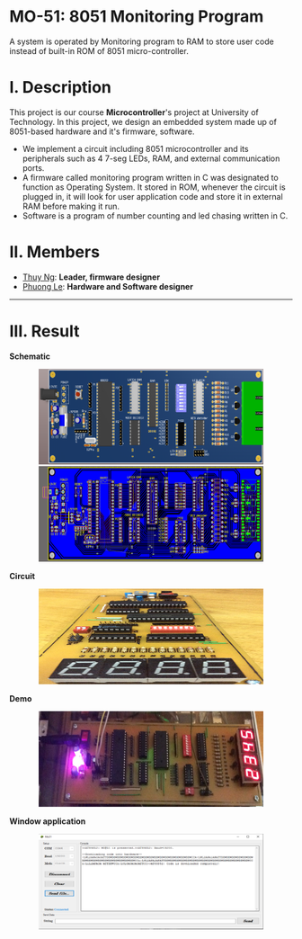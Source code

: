 # MO-51: 8051 Monitoring Program
A system is operated by Monitoring program to RAM to store user code instead of built-in ROM of 8051 micro-controller.

# I. Description
This project is our course **Microcontroller**'s project at University of Technology. In this project, we design an embedded system made up of 8051-based hardware and it's firmware, software. 
* We implement a circuit including 8051 microcontroller and its peripherals such as 4 7-seg LEDs, RAM, and external communication ports.
* A firmware called monitoring program written in C was designated to function as Operating System. It stored in ROM, whenever the circuit is plugged in, it will look for user application code and store it in external RAM before making it run.
* Software is a program of number counting and led chasing written in C.
# II. Members
* [Thuy Ng](https://github.com/AntiAegis): **Leader, firmware designer**
* [Phuong Le](https://github.com/PhuongLeVanHoang): **Hardware and Software designer**
-----
# III. Result
**Schematic**
<p align="center">
<img src="firmware/Picture/top.png" height="170" width="400" title="top">
<img src="firmware/Picture/bottom.png"  height="170" width="400" title="bottom">
</p>

**Circuit**
<p align="center">
<img src="firmware/Picture/Hardware 2.JPG" title="Circuit"  height="170" width="400">
</p>

**Demo**
<p align="center">
<img src="firmware/Picture/demo.png"  height="170" width="400" title="demo" >
</p>

**Window application**
<p align="center">
<img src="firmware/Picture/app.png"  height="170" width="400" title="Application" >
</p>
